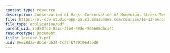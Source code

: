 ```yaml
---
content_type: resource
description: Conservation of Mass. Conservation of Momentum. Stress Tensor
file: https://ol-ocw-studio-app-qa.s3.amazonaws.com/courses/16-13-aerodynamics-of-viscous-fluids-fall-2003/8ee58d2edbcddb34fc27b77919643bd0_lecture_3.pdf
file_type: application/pdf
parent_uid: 75d54fc3-032c-35b4-49de-966608dbca41
resourcetype: Document
title: lecture_3.pdf
uid: 8ee58d2e-dbcd-db34-fc27-b77919643bd0
---
```

